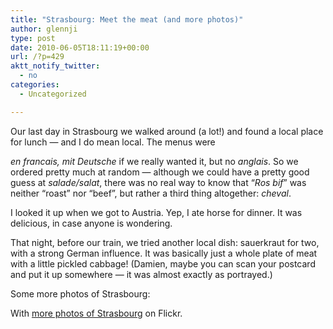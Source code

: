 ```yaml
---
title: "Strasbourg: Meet the meat (and more photos)"
author: glennji
type: post
date: 2010-06-05T18:11:19+00:00
url: /?p=429
aktt_notify_twitter:
  - no
categories:
  - Uncategorized

---
```

<!-- p, li { white-space: pre-wrap; } -->

<!--StartFragment-->Our last day in Strasbourg we walked around (a lot!) and found a local place for lunch &#8212; and I do mean local. The menus were 

_en francais, mit Deutsche_ if we really wanted it, but no _anglais_. So we ordered pretty much at random &#8212; although we could have a pretty good guess at _salade/salat_, there was no real way to know that &#8220;_Ros bif_&#8221; was neither &#8220;roast&#8221; nor &#8220;beef&#8221;, but rather a third thing altogether: _cheval_.
  
I looked it up when we got to Austria. Yep, I ate horse for dinner. It was delicious, in case anyone is wondering.
  
That night, before our train, we tried another local dish: sauerkraut for two, with a strong German influence. It was basically just a whole plate of meat with a little pickled cabbage! (Damien, maybe you can scan your postcard and put it up somewhere &#8212; it was almost exactly as portrayed.)
  
Some more photos of Strasbourg:
  
With [more photos of Strasbourg][1] on Flickr.

 [1]: http://www.flickr.com/photos/glennji/tags/strasbourg/show/
